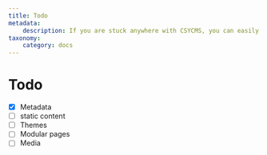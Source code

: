```yaml
---
title: Todo
metadata:
    description: If you are stuck anywhere with CSYCMS, you can easily get help my going to the search input and typing what you are looking for. CSYCMS will bring you all pages from its knowledgebase which have the subject you are confounded about. The CSYCMS tutorial and documentation is available with each installation of CSYCMS.
taxonomy:
    category: docs
---
```



# Todo

- [X] Metadata
- [ ] static content
- [ ] Themes
- [ ] Modular pages
- [ ] Media